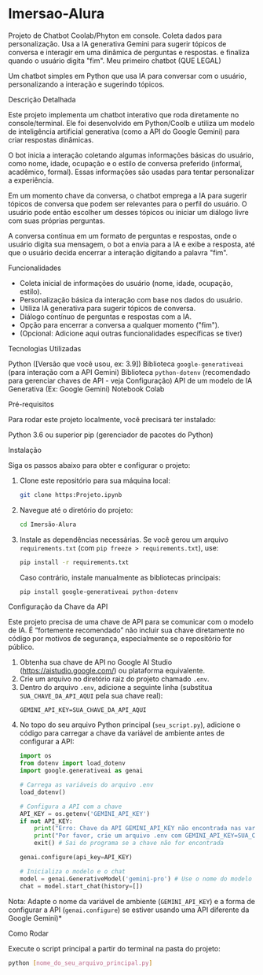 # Imersao-Alura
Projeto de Chatbot Coolab/Phyton em console. Coleta dados para personalização. Usa a IA generativa Gemini  para sugerir tópicos de conversa e interagir em uma dinâmica de perguntas e respostas. e finaliza quando o usuário digita "fim".
Meu primeiro chatbot (QUE LEGAL)

Um chatbot simples em Python que usa IA para conversar com o usuário, personalizando a interação e sugerindo tópicos.

Descrição Detalhada

Este projeto implementa um chatbot interativo que roda diretamente no console/terminal. Ele foi desenvolvido em Python/Coolb e utiliza um modelo de inteligência artificial generativa (como a API do Google Gemini) para criar respostas dinâmicas.

O bot inicia a interação coletando algumas informações básicas do usuário, como nome, idade, ocupação e o estilo de conversa preferido (informal, acadêmico, formal). Essas informações são usadas para tentar personalizar a experiência.

Em um momento chave da conversa, o chatbot emprega a IA para sugerir tópicos de conversa que podem ser relevantes para o perfil do usuário. O usuário pode então escolher um desses tópicos ou iniciar um diálogo livre com suas próprias perguntas.

A conversa continua em um formato de perguntas e respostas, onde o usuário digita sua mensagem, o bot a envia para a IA e exibe a resposta, até que o usuário decida encerrar a interação digitando a palavra "fim".

Funcionalidades

* Coleta inicial de informações do usuário (nome, idade, ocupação, estilo).
* Personalização básica da interação com base nos dados do usuário.
* Utiliza IA generativa para sugerir tópicos de conversa.
* Diálogo contínuo de perguntas e respostas com a IA.
* Opção para encerrar a conversa a qualquer momento ("fim").
* (Opcional: Adicione aqui outras funcionalidades específicas se tiver)

Tecnologias Utilizadas

Python ([Versão que você usou, ex: 3.9])
Biblioteca `google-generativeai` (para interação com a API Gemini)
Biblioteca `python-dotenv` (recomendado para gerenciar chaves de API - veja Configuração)
API de um modelo de IA Generativa (Ex: Google Gemini)
Notebook Colab

Pré-requisitos

Para rodar este projeto localmente, você precisará ter instalado:

Python 3.6 ou superior
pip (gerenciador de pacotes do Python)

Instalação

Siga os passos abaixo para obter e configurar o projeto:

1.  Clone este repositório para sua máquina local:
    ```bash
    git clone https:Projeto.ipynb
    ```
2.  Navegue até o diretório do projeto:
    ```bash
    cd Imersão-Alura
    ```
3.  Instale as dependências necessárias. Se você gerou um arquivo `requirements.txt` (com `pip freeze > requirements.txt`), use:
    ```bash
    pip install -r requirements.txt
    ```
    Caso contrário, instale manualmente as bibliotecas principais:
    ```bash
    pip install google-generativeai python-dotenv
    ```

Configuração da Chave da API

Este projeto precisa de uma chave de API para se comunicar com o modelo de IA. É “fortemente recomendado” não incluir sua chave diretamente no código por motivos de segurança, especialmente se o repositório for público.

1.  Obtenha sua chave de API no Google AI Studio (https://aistudio.google.com/) ou plataforma equivalente.
2.  Crie um arquivo no diretório raiz do projeto chamado `.env`.
3.  Dentro do arquivo `.env`, adicione a seguinte linha (substitua `SUA_CHAVE_DA_API_AQUI` pela sua chave real):
    ```dotenv
    GEMINI_API_KEY=SUA_CHAVE_DA_API_AQUI
    ```
4.  No topo do seu arquivo Python principal (`seu_script.py`), adicione o código para carregar a chave da variável de ambiente antes de configurar a API:
    ```python
    import os
    from dotenv import load_dotenv
    import google.generativeai as genai

    # Carrega as variáveis do arquivo .env
    load_dotenv()

    # Configura a API com a chave
    API_KEY = os.getenv('GEMINI_API_KEY')
    if not API_KEY:
        print("Erro: Chave da API GEMINI_API_KEY não encontrada nas variáveis de ambiente ou no arquivo .env.")
        print("Por favor, crie um arquivo .env com GEMINI_API_KEY=SUA_CHAVE.")
        exit() # Sai do programa se a chave não for encontrada

    genai.configure(api_key=API_KEY)

    # Inicializa o modelo e o chat
    model = genai.GenerativeModel('gemini-pro') # Use o nome do modelo correto
    chat = model.start_chat(history=[])
    ```
Nota: Adapte o nome da variável de ambiente (`GEMINI_API_KEY`) e a forma de configurar a API (`genai.configure`) se estiver usando uma API diferente da Google Gemini)*

Como Rodar

Execute o script principal a partir do terminal na pasta do projeto:

```bash
python [nome_do_seu_arquivo_principal.py]

